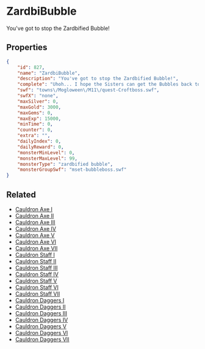 # ZardbiBubble

You've got to stop the Zardbified Bubble!

## Properties

```json
{
    "id": 827,
    "name": "ZardbiBubble",
    "description": "You've got to stop the Zardbified Bubble!",
    "complete": "Uhoh... I hope the Sisters can get the Bubbles back to normal before next year!",
    "swf": "towns\/Mogloween\/M11\/quest-Croftboss.swf",
    "swfX": "none",
    "maxSilver": 0,
    "maxGold": 3000,
    "maxGems": 0,
    "maxExp": 15000,
    "minTime": 0,
    "counter": 0,
    "extra": "",
    "dailyIndex": 0,
    "dailyReward": 0,
    "monsterMinLevel": 0,
    "monsterMaxLevel": 99,
    "monsterType": "zardbified bubble",
    "monsterGroupSwf": "mset-bubbleboss.swf"
}
```

## Related

- [Cauldron Axe I](../items/6074-cauldron-axe-i.md)
- [Cauldron Axe II](../items/6075-cauldron-axe-ii.md)
- [Cauldron Axe III](../items/6076-cauldron-axe-iii.md)
- [Cauldron Axe IV](../items/6077-cauldron-axe-iv.md)
- [Cauldron Axe V](../items/6078-cauldron-axe-v.md)
- [Cauldron Axe VI](../items/6079-cauldron-axe-vi.md)
- [Cauldron Axe VII](../items/6080-cauldron-axe-vii.md)
- [Cauldron Staff I](../items/6081-cauldron-staff-i.md)
- [Cauldron Staff II](../items/6082-cauldron-staff-ii.md)
- [Cauldron Staff III](../items/6083-cauldron-staff-iii.md)
- [Cauldron Staff IV](../items/6084-cauldron-staff-iv.md)
- [Cauldron Staff V](../items/6085-cauldron-staff-v.md)
- [Cauldron Staff VI](../items/6086-cauldron-staff-vi.md)
- [Cauldron Staff VII](../items/6087-cauldron-staff-vii.md)
- [Cauldron Daggers I](../items/6088-cauldron-daggers-i.md)
- [Cauldron Daggers II](../items/6089-cauldron-daggers-ii.md)
- [Cauldron Daggers III](../items/6090-cauldron-daggers-iii.md)
- [Cauldron Daggers IV](../items/6091-cauldron-daggers-iv.md)
- [Cauldron Daggers V](../items/6092-cauldron-daggers-v.md)
- [Cauldron Daggers VI](../items/6093-cauldron-daggers-vi.md)
- [Cauldron Daggers VII](../items/6094-cauldron-daggers-vii.md)

